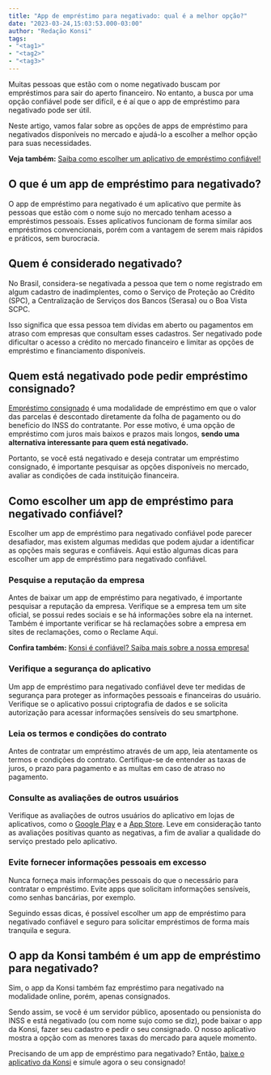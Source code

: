 ```yaml
---
title: "App de empréstimo para negativado: qual é a melhor opção?"
date: "2023-03-24,15:03:53.000-03:00"
author: "Redação Konsi"
tags:
- "<tag1>"
- "<tag2>"
- "<tag3>"
---
```


<p>Muitas pessoas que estão com o nome negativado buscam por empréstimos para sair do aperto financeiro. No entanto, a busca por uma opção confiável pode ser difícil, e é aí que o app de empréstimo para negativado pode ser útil.</p><p>Neste artigo, vamos falar sobre as opções de apps de empréstimo para negativados disponíveis no mercado e ajudá-lo a escolher a melhor opção para suas necessidades.</p><p><strong>Veja também:</strong> <a href="https://www.konsi.com.br/postagens/aplicativo-de-emprestimo">Saiba como escolher um aplicativo de empréstimo confiável!</a></p><h2 id="o-que-%C3%A9-um-app-de-empr%C3%A9stimo-para-negativado">O que é um app de empréstimo para negativado?</h2><p>O app de empréstimo para negativado é um aplicativo que permite às pessoas que estão com o nome sujo no mercado tenham acesso a empréstimos pessoais. Esses aplicativos funcionam de forma similar aos empréstimos convencionais, porém com a vantagem de serem mais rápidos e práticos, sem burocracia.</p><h2 id="quem-%C3%A9-considerado-negativado">Quem é considerado negativado?</h2><p>No Brasil, considera-se negativada a pessoa que tem o nome registrado em algum cadastro de inadimplentes, como o Serviço de Proteção ao Crédito (SPC), a Centralização de Serviços dos Bancos (Serasa) ou o Boa Vista SCPC.</p><p>Isso significa que essa pessoa tem dívidas em aberto ou pagamentos em atraso com empresas que consultam esses cadastros. Ser negativado pode dificultar o acesso a crédito no mercado financeiro e limitar as opções de empréstimo e financiamento disponíveis.</p><h2 id="quem-est%C3%A1-negativado-pode-pedir-empr%C3%A9stimo-consignado">Quem está negativado pode pedir empréstimo consignado?</h2><p><a href="https://www.konsi.com.br/postagens/emprestimo-consignado-vale-a-pena-veja-a-resposta">Empréstimo consignado</a> é uma modalidade de empréstimo em que o valor das parcelas é descontado diretamente da folha de pagamento ou do benefício do INSS do contratante. Por esse motivo, é uma opção de empréstimo com juros mais baixos e prazos mais longos, <strong>sendo uma alternativa interessante para quem está negativado.</strong></p><p>Portanto, se você está negativado e deseja contratar um empréstimo consignado, é importante pesquisar as opções disponíveis no mercado, avaliar as condições de cada instituição financeira.</p><h2 id="como-escolher-um-app-de-empr%C3%A9stimo-para-negativado-confi%C3%A1vel">Como escolher um app de empréstimo para negativado confiável?</h2><p>Escolher um app de empréstimo para negativado confiável pode parecer desafiador, mas existem algumas medidas que podem ajudar a identificar as opções mais seguras e confiáveis. Aqui estão algumas dicas para escolher um app de empréstimo para negativado confiável.</p><h3 id="pesquise-a-reputa%C3%A7%C3%A3o-da-empresa">Pesquise a reputação da empresa</h3><p>Antes de baixar um app de empréstimo para negativado, é importante pesquisar a reputação da empresa. Verifique se a empresa tem um site oficial, se possui redes sociais e se há informações sobre ela na internet. Também é importante verificar se há reclamações sobre a empresa em sites de reclamações, como o Reclame Aqui.</p><p><strong>Confira também:</strong> <a href="https://www.konsi.com.br/postagens/konsi-e-confiavel-saiba-mais-sobre-nos">Konsi é confiável? Saiba mais sobre a nossa empresa!</a></p><h3 id="verifique-a-seguran%C3%A7a-do-aplicativo">Verifique a segurança do aplicativo</h3><p>Um app de empréstimo para negativado confiável deve ter medidas de segurança para proteger as informações pessoais e financeiras do usuário. Verifique se o aplicativo possui criptografia de dados e se solicita autorização para acessar informações sensíveis do seu smartphone.</p><h3 id="leia-os-termos-e-condi%C3%A7%C3%B5es-do-contrato">Leia os termos e condições do contrato</h3><p>Antes de contratar um empréstimo através de um app, leia atentamente os termos e condições do contrato. Certifique-se de entender as taxas de juros, o prazo para pagamento e as multas em caso de atraso no pagamento.</p><h3 id="consulte-as-avalia%C3%A7%C3%B5es-de-outros-usu%C3%A1rios">Consulte as avaliações de outros usuários</h3><p>Verifique as avaliações de outros usuários do aplicativo em lojas de aplicativos, como o <a href="https://play.google.com/store/apps/details?id=com.br.konsi&amp;hl=pt_BR&amp;gl=US">Google Play</a> e a <a href="https://apps.apple.com/br/app/konsi/id1591286851">App Store</a>. Leve em consideração tanto as avaliações positivas quanto as negativas, a fim de avaliar a qualidade do serviço prestado pelo aplicativo.</p><h3 id="evite-fornecer-informa%C3%A7%C3%B5es-pessoais-em-excesso">Evite fornecer informações pessoais em excesso</h3><p>Nunca forneça mais informações pessoais do que o necessário para contratar o empréstimo. Evite apps que solicitam informações sensíveis, como senhas bancárias, por exemplo.</p><p>Seguindo essas dicas, é possível escolher um app de empréstimo para negativado confiável e seguro para solicitar empréstimos de forma mais tranquila e segura.</p><h2 id="o-app-da-konsi-tamb%C3%A9m-%C3%A9-um-app-de-empr%C3%A9stimo-para-negativado">O app da Konsi também é um app de empréstimo para negativado?</h2><p>Sim, o app da Konsi também faz empréstimo para negativado na modalidade online, porém, apenas consignados.</p><p>Sendo assim, se você é um servidor público, aposentado ou pensionista do INSS e está negativado (ou com nome sujo como se diz), pode baixar o app da Konsi, fazer seu cadastro e pedir o seu consignado. O nosso aplicativo mostra a opção com as menores taxas do mercado para aquele momento.</p><p>Precisando de um app de empréstimo para negativado? Então, <a href="https://q2kj.adj.st/?adj_t=1075aqga&amp;adj_campaign=site&amp;adj_adgroup=blog&amp;adj_creative=app-de-emprestimo-para-negativado-qual-e-a-melhor-opcao">baixe o aplicativo da Konsi</a> e simule agora o seu consignado!<br><br><br><br><br><br></p>
